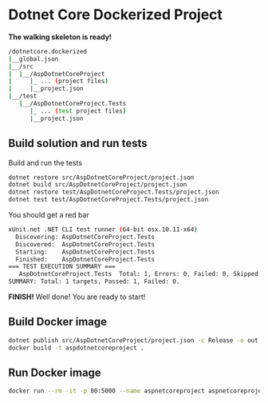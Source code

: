 # Dotnet Core Dockerized Project

**The walking skeleton is ready!**

```sh
/dotnetcore.dockerized
|__global.json
|__/src
|  |__/AspDotnetCoreProject
|     |_ ... (project files)
|     |__project.json
|__/test
   |__/AspDotnetCoreProject.Tests
      |_ ... (test project files)
      |__project.json
```

## Build solution and run tests
Build and run the tests
```sh
dotnet restore src/AspDotnetCoreProject/project.json
dotnet build src/AspDotnetCoreProject/project.json
dotnet restore test/AspDotnetCoreProject.Tests/project.json
dotnet test test/AspDotnetCoreProject.Tests/project.json
```

You should get a red bar
```sh
xUnit.net .NET CLI test runner (64-bit osx.10.11-x64)
  Discovering: AspDotnetCoreProject.Tests
  Discovered:  AspDotnetCoreProject.Tests
  Starting:    AspDotnetCoreProject.Tests
  Finished:    AspDotnetCoreProject.Tests
=== TEST EXECUTION SUMMARY ===
   AspDotnetCoreProject.Tests  Total: 1, Errors: 0, Failed: 0, Skipped: 0, Time: 0.167s
SUMMARY: Total: 1 targets, Passed: 1, Failed: 0.
```

**FINISH!**
Well done! You are ready to start!

## Build Docker image ##
```sh
dotnet publish src/AspDotnetCoreProject/project.json -c Release -o out
docker build -t aspdotnetcoreproject .
```
## Run Docker image ##
```sh
docker run --rm -it -p 80:5000 --name aspnetcoreproject aspnetcoreproject
```